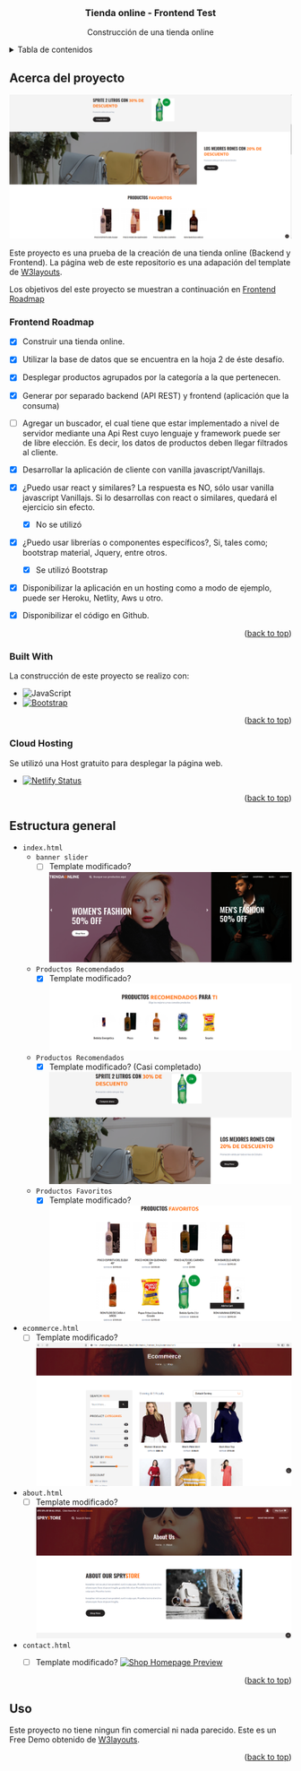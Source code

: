 <!-- Improved compatibility of back to top link: See: https://github.com/othneildrew/Best-README-Template/pull/73 -->
<a name="readme-top"></a>
<!--
*** Thanks for checking out the Best-README-Template. If you have a suggestion
*** that would make this better, please fork the repo and create a pull request
*** or simply open an issue with the tag "enhancement".
*** Don't forget to give the project a star!
*** Thanks again! Now go create something AMAZING! :D
-->


<!-- PROJECT LOGO -->
<br />
<div align="center">
  <!-- <a href="https://github.com/othneildrew/Best-README-Template">
    <img src="images/logo.png" alt="Logo" width="80" height="80">
  </a> -->

  <h3 align="center">Tienda online - Frontend Test</h3>

  <p align="center">
    Construcción de una tienda online
  </p>
</div>


<!-- TABLE OF CONTENTS -->
<details>
  <summary>Tabla de contenidos</summary>
  <ol>
    <li>
      <a href="#acerca-del-proyecto">Acerca del proyecto</a>
      <ul>
        <li><a href="#frontend-roadmap">Frontend Roadmap</a></li>
        <li><a href="#built-with">Built With</a></li>
        <li><a href="#cloud-hosting">Cloud Hosting</a></li>
      </ul>
    </li>
    <li><a href="#estructura-general">Esctructura General</a></li>
    <li><a href="#uso">Uso</a></li>
  </ol>
</details>



<!-- ABOUT THE PROJECT -->
## Acerca del proyecto


[![Shop Homepage Preview](./assets/images/OnlineMarket_Preview.png)](https://endearing-dragon-9341cf.netlify.app/)

Este proyecto es una prueba de la creación de una tienda online (Backend y Frontend). 
La página web de este repositorio es una adapación del template de [W3layouts](http://w3layouts.com).

Los objetivos del este proyecto se muestran a continuación en <a href="#frontend-roadmap">Frontend Roadmap</a>

<!-- <p align="right">(<a href="#readme-top">back to top</a>)</p> -->

<!-- ROADMAP -->
### Frontend Roadmap

- [x] Construir una tienda online.

- [X] Utilizar la base de datos que se encuentra en la hoja 2 de éste desafío.

- [x] Desplegar productos agrupados por la categoría a la que pertenecen.

- [x] Generar por separado backend (API REST) y frontend (aplicación que la consuma)

- [ ] Agregar un buscador, el cual tiene que estar implementado a nivel de servidor 
mediante una Api Rest cuyo lenguaje y framework puede ser de libre elección. Es decir, los datos de productos deben llegar filtrados al cliente.

- [x] Desarrollar la aplicación de cliente con vanilla javascript/Vanillajs.

- [x] ¿Puedo usar react y similares? La respuesta es NO, sólo usar vanilla javascript Vanillajs. Si lo desarrollas con react o similares, quedará el ejercicio sin efecto.
    - [x] No se utilizó

- [x] ¿Puedo usar librerías o componentes específicos?, Si, tales como; bootstrap material, Jquery, entre otros.
    - [x] Se utilizó Bootstrap

- [x] Disponibilizar la aplicación en un hosting como a modo de ejemplo, puede ser Heroku, Netlity, Aws u otro.

- [x] Disponibilizar el código en Github.


<p align="right">(<a href="#readme-top">back to top</a>)</p>

### Built With

La construcción de este proyecto se realizo con:

* ![JavaScript](https://img.shields.io/badge/javascript-%23323330.svg?style=for-the-badge&logo=javascript&logoColor=%23F7DF1E)
* [![Bootstrap][Bootstrap.com]][Bootstrap-url]
<!-- * [![JQuery][JQuery.com]][JQuery-url] -->

<p align="right">(<a href="#readme-top">back to top</a>)</p>

### Cloud Hosting

Se utilizó una Host gratuito para desplegar la página web.

* [![Netlify Status](https://api.netlify.com/api/v1/badges/1ade8660-8c81-4458-b7c5-d7a423cf1eb3/deploy-status)](https://app.netlify.com/sites/endearing-dragon-9341cf/deploys)

<p align="right">(<a href="#readme-top">back to top</a>)</p>


<!-- ESTRUCTURA GENERAL -->
## Estructura general

- `index.html`
    - `banner slider`
       - [ ] Template modificado?
    [![Shop Homepage Preview](./assets/images/BannerSlider_Preview_NoMod.png)](https://endearing-dragon-9341cf.netlify.app/)
    
    - `Productos Recomendados`
        - [x] Template modificado?
        [![Shop Homepage Preview](./assets/images/ProductosRecomendados_Preview_Mod.png)](https://endearing-dragon-9341cf.netlify.app/)
    
    - `Productos Recomendados`
        - [x] Template modificado? (Casi completado)
        [![Shop Homepage Preview](./assets/images/Descuento_Preview_NoMod.png)](https://endearing-dragon-9341cf.netlify.app/)    

    - `Productos Favoritos`
        - [x] Template modificado?
        [![Shop Homepage Preview](./assets/images/ProductosFavoritos_Preview_Mod.png)](https://endearing-dragon-9341cf.netlify.app/)  

- `ecommerce.html`
    - [ ] Template modificado?
        [![Shop Homepage Preview](./assets/images/Ecommerce_Preview_NoMod.png)](https://endearing-dragon-9341cf.netlify.app/)  

- `about.html`
    - [ ] Template modificado?
        [![Shop Homepage Preview](./assets/images/About_Preview_NoMod.png)](https://endearing-dragon-9341cf.netlify.app/)  

- `contact.html`
    - [ ] Template modificado?
        [![Shop Homepage Preview](./assets/images/Contact_Preview_NoMod.png)](https://endearing-dragon-9341cf.netlify.app/)  


<p align="right">(<a href="#readme-top">back to top</a>)</p>

<!-- ### Installation

_Below is an example of how you can instruct your audience on installing and setting up your app. This template doesn't rely on any external dependencies or services._

1. Get a free API Key at [https://example.com](https://example.com)
2. Clone the repo
   ```sh
   git clone https://github.com/your_username_/Project-Name.git
   ```
3. Install NPM packages
   ```sh
   npm install
   ```
4. Enter your API in `config.js`
   ```js
   const API_KEY = 'ENTER YOUR API';
   ```
    ```html
   const API_KEY = 'ENTER YOUR API';
   ```

<p align="right">(<a href="#readme-top">back to top</a>)</p> -->


<!-- USAGE EXAMPLES -->
## Uso

Este proyecto no tiene ningun fin comercial ni nada parecido. Este es un Free Demo obtenido de [W3layouts](http://w3layouts.com).

<p align="right">(<a href="#readme-top">back to top</a>)</p>



<!-- MARKDOWN LINKS & IMAGES -->
<!-- https://www.markdownguide.org/basic-syntax/#reference-style-links -->
[Bootstrap.com]: https://img.shields.io/badge/Bootstrap-563D7C?style=for-the-badge&logo=bootstrap&logoColor=white
[Bootstrap-url]: https://getbootstrap.com
[JQuery.com]: https://img.shields.io/badge/jQuery-0769AD?style=for-the-badge&logo=jquery&logoColor=white
[JQuery-url]: https://jquery.com 